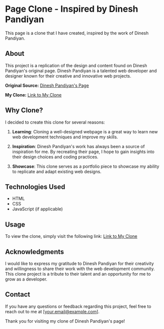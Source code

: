 # Page Clone - Inspired by Dinesh Pandiyan

This page is a clone that I have created, inspired by the work of Dinesh Pandiyan.

## About

This project is a replication of the design and content found on Dinesh Pandiyan's original page. Dinesh Pandiyan is a talented web developer and designer known for their creative and innovative web projects.

**Original Source:** [Dinesh Pandiyan's Page](https://https://v1.dineshpandiyan.com/)

**My Clone:** [Link to My Clone](https://buraktc.github.io)

## Why Clone?

I decided to create this clone for several reasons:

1. **Learning**: Cloning a well-designed webpage is a great way to learn new web development techniques and improve my skills.

2. **Inspiration**: Dinesh Pandiyan's work has always been a source of inspiration for me. By recreating their page, I hope to gain insights into their design choices and coding practices.

3. **Showcase**: This clone serves as a portfolio piece to showcase my ability to replicate and adapt existing web designs.

## Technologies Used

- HTML
- CSS
- JavaScript (if applicable)

## Usage

To view the clone, simply visit the following link: [Link to My Clone](https://buraktc.github.io)

## Acknowledgments

I would like to express my gratitude to Dinesh Pandiyan for their creativity and willingness to share their work with the web development community. This clone project is a tribute to their talent and an opportunity for me to grow as a developer.

## Contact

If you have any questions or feedback regarding this project, feel free to reach out to me at [your.email@example.com].

Thank you for visiting my clone of Dinesh Pandiyan's page!
